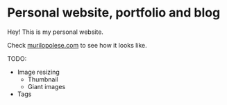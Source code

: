# Personal website, portfolio and blog

Hey! This is my personal website.

Check [murilopolese.com](http://www.murilopolese.com) to see how it looks like.


TODO:
- Image resizing
  - Thumbnail
  - Giant images
- Tags
